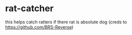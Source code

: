 # rat-catcher
this helps catch ratters if there rat is absolute dog (creds to https://github.com/BRS-Reverse)
